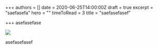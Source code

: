 +++
authors = []
date = 2020-06-25T14:00:00Z
draft = true
excerpt = "saefasefa"
hero = ""
timeToRead = 3
title = "saefasefasef"

+++
asefasefase

![](/images/favicon.svg)

asefasefasef